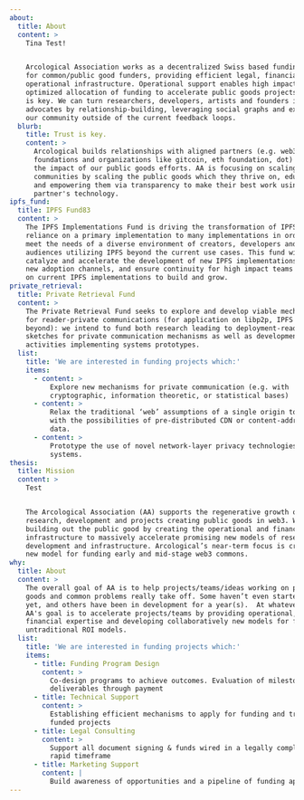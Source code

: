 ```yaml
---
about:
  title: About
  content: >
    Tina Test!


    Arcological Association works as a decentralized Swiss based funding vehicle
    for common/public good funders, providing efficient legal, financial and
    operational infrastructure. Operational support enables high impact/highly
    optimized allocation of funding to accelerate public goods projects. Trust
    is key. We can turn researchers, developers, artists and founders into
    advocates by relationship-building, leveraging social graphs and expanding
    our community outside of the current feedback loops.
  blurb:
    title: Trust is key.
    content: >
      Arcological builds relationships with aligned partners (e.g. web3
      foundations and organizations like gitcoin, eth foundation, dot) to expand
      the impact of our public goods efforts. AA is focusing on scaling
      communities by scaling the public goods which they thrive on, educating
      and empowering them via transparency to make their best work using our
      partner's technology.
ipfs_fund:
  title: IPFS Fund83
  content: >
    The IPFS Implementations Fund is driving the transformation of IPFS from
    reliance on a primary implementation to many implementations in order to
    meet the needs of a diverse environment of creators, developers and
    audiences utilizing IPFS beyond the current use cases. This fund will
    catalyze and accelerate the development of new IPFS implementations to serve
    new adoption channels, and ensure continuity for high impact teams working
    on current IPFS implementations to build and grow.
private_retrieval:
  title: Private Retrieval Fund
  content: >
    The Private Retrieval Fund seeks to explore and develop viable mechanisms
    for reader-private communications (for application on libp2p, IPFS and
    beyond): we intend to fund both research leading to deployment-ready design
    sketches for private communication mechanisms as well as development
    activities implementing systems prototypes.
  list:
    title: 'We are interested in funding projects which:'
    items:
      - content: >
          Explore new mechanisms for private communication (e.g. with
          cryptographic, information theoretic, or statistical bases)
      - content: >
          Relax the traditional ‘web’ assumptions of a single origin to engage
          with the possibilities of pre-distributed CDN or content-addressed
          data.
      - content: >
          Prototype the use of novel network-layer privacy technologies in real
          systems.
thesis:
  title: Mission
  content: >
    Test


    The Arcological Association (AA) supports the regenerative growth of
    research, development and projects creating public goods in web3. We are
    building out the public good by creating the operational and financial
    infrastructure to massively accelerate promising new models of research,
    development and infrastructure. Arcological’s near-term focus is creating a
    new model for funding early and mid-stage web3 commons.
why:
  title: About
  content: >
    The overall goal of AA is to help projects/teams/ideas working on public
    goods and common problems really take off. Some haven’t even started working
    yet, and others have been in development for a year(s).  At whatever stage,
    AA's goal is to accelerate projects/teams by providing operational,
    financial expertise and developing collaboratively new models for funding
    untraditional ROI models.
  list:
    title: 'We are interested in funding projects which:'
    items:
      - title: Funding Program Design
        content: >
          Co-design programs to achieve outcomes. Evaluation of milestones and
          deliverables through payment
      - title: Technical Support
        content: >
          Establishing efficient mechanisms to apply for funding and track prior
          funded projects
      - title: Legal Consulting
        content: >
          Support all document signing & funds wired in a legally compliant,
          rapid timeframe
      - title: Marketing Support
        content: |
          Build awareness of opportunities and a pipeline of funding applicants
---
```


